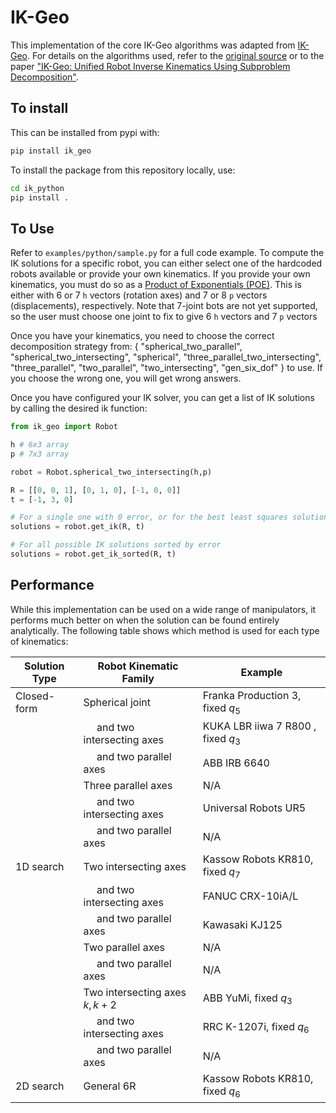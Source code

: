 # IK-Geo

This implementation of the core IK-Geo algorithms was adapted from [IK-Geo](https://github.com/rpiRobotics/ik-geo). For details on the algorithms used, refer to the [original source](https://github.com/rpiRobotics/ik-geo/tree/6409ee92e93561c4f805390f1dac894af85a1625/rust) or to the paper ["IK-Geo: Unified Robot Inverse Kinematics Using Subproblem Decomposition"](https://arxiv.org/abs/2211.05737).

## To install

This can be installed from pypi with:

```bash
pip install ik_geo
```

To install the package from this repository locally, use:

```bash
cd ik_python
pip install .
```

## To Use

Refer to `examples/python/sample.py` for a full code example.
To compute the IK solutions for a specific robot, you can either select one of the hardcoded robots available or provide your own kinematics. If you provide your own kinematics, you must do so as a [Product of Exponentials (POE)](https://en.wikipedia.org/wiki/Product_of_exponentials_formula). This is either with 6 or 7 `h` vectors (rotation axes) and 7 or 8 `p` vectors (displacements), respectively. Note that 7-joint bots are not yet supported, so the user must choose one joint to fix to give 6 `h` vectors and 7 `p` vectors

Once you have your kinematics, you need to choose the correct decomposition strategy from: { "spherical_two_parallel", "spherical_two_intersecting", "spherical", "three_parallel_two_intersecting", "three_parallel", "two_parallel", "two_intersecting", "gen_six_dof" } to use. If you choose the wrong one, you will get wrong answers.

Once you have configured your IK solver, you can get a list of IK solutions by calling the desired ik function:

```python
from ik_geo import Robot

h # 6x3 array
p # 7x3 array

robot = Robot.spherical_two_intersecting(h,p)

R = [[0, 0, 1], [0, 1, 0], [-1, 0, 0]]
t = [-1, 3, 0]

# For a single one with 0 error, or for the best least squares solution
solutions = robot.get_ik(R, t)

# For all possible IK solutions sorted by error
solutions = robot.get_ik_sorted(R, t)
```

## Performance

While this implementation can be used on a wide range of manipulators, it performs much better on when the solution can be found entirely analytically. The following table shows which method is used for each type of kinematics:

| Solution Type | Robot Kinematic Family                             | Example                            |
| ------------- | -------------------------------------------------- | ---------------------------------- |
| Closed-form   | Spherical joint                                    | Franka Production 3, fixed $q_5$   |
|               | &nbsp;&nbsp;&nbsp;&nbsp; and two intersecting axes | KUKA LBR iiwa 7 R800 , fixed $q_3$ |
|               | &nbsp;&nbsp;&nbsp;&nbsp; and two parallel axes     | ABB IRB 6640                       |
|               | Three parallel axes                                | N/A                                |
|               | &nbsp;&nbsp;&nbsp;&nbsp; and two intersecting axes | Universal Robots UR5               |
|               | &nbsp;&nbsp;&nbsp;&nbsp; and two parallel axes     | N/A                                |
| 1D search     | Two intersecting axes                              | Kassow Robots KR810, fixed $q_7$   |
|               | &nbsp;&nbsp;&nbsp;&nbsp; and two intersecting axes | FANUC CRX-10iA/L                   |
|               | &nbsp;&nbsp;&nbsp;&nbsp; and two parallel axes     | Kawasaki KJ125                     |
|               | Two parallel axes                                  | N/A                                |
|               | &nbsp;&nbsp;&nbsp;&nbsp; and two parallel axes     | N/A                                |
|               | Two intersecting axes $k, k+2$                     | ABB YuMi, fixed $q_3$              |
|               | &nbsp;&nbsp;&nbsp;&nbsp; and two intersecting axes | RRC K-1207i, fixed $q_6$           |
|               | &nbsp;&nbsp;&nbsp;&nbsp; and two parallel axes     | N/A                                |
| 2D search     | General 6R                                         | Kassow Robots KR810, fixed $q_6$   |
